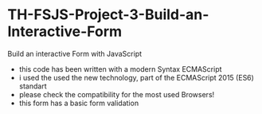 # TH-FSJS-Project-3-Build-an-Interactive-Form
Build an interactive Form with JavaScript 
- this code has been written with a modern Syntax ECMAScript
- i used the used the new technology, part of the ECMAScript 2015 (ES6) standart
- please check the compatibility for the most used Browsers!
- this form has a basic form validation 
